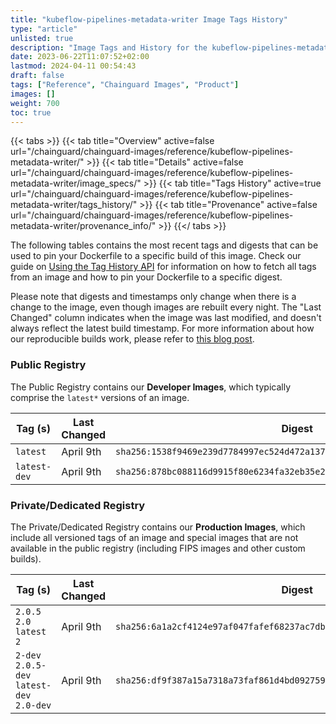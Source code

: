```yaml
---
title: "kubeflow-pipelines-metadata-writer Image Tags History"
type: "article"
unlisted: true
description: "Image Tags and History for the kubeflow-pipelines-metadata-writer Chainguard Image"
date: 2023-06-22T11:07:52+02:00
lastmod: 2024-04-11 00:54:43
draft: false
tags: ["Reference", "Chainguard Images", "Product"]
images: []
weight: 700
toc: true
---
```


{{< tabs >}}
{{< tab title="Overview" active=false url="/chainguard/chainguard-images/reference/kubeflow-pipelines-metadata-writer/" >}}
{{< tab title="Details" active=false url="/chainguard/chainguard-images/reference/kubeflow-pipelines-metadata-writer/image_specs/" >}}
{{< tab title="Tags History" active=true url="/chainguard/chainguard-images/reference/kubeflow-pipelines-metadata-writer/tags_history/" >}}
{{< tab title="Provenance" active=false url="/chainguard/chainguard-images/reference/kubeflow-pipelines-metadata-writer/provenance_info/" >}}
{{</ tabs >}}

The following tables contains the most recent tags and digests that can be used to pin your Dockerfile to a specific build of this image. Check our guide on [Using the Tag History API](/chainguard/chainguard-images/using-the-tag-history-api/) for information on how to fetch all tags from an image and how to pin your Dockerfile to a specific digest.

Please note that digests and timestamps only change when there is a change to the image, even though images are rebuilt every night. The "Last Changed" column indicates when the image was last modified, and doesn't always reflect the latest build timestamp. For more information about how our reproducible builds work, please refer to [this blog post](https://www.chainguard.dev/unchained/reproducing-chainguards-reproducible-image-builds).

### Public Registry
The Public Registry contains our **Developer Images**, which typically comprise the `latest*` versions of an image.

| Tag (s)       | Last Changed | Digest                                                                    |
|---------------|--------------|---------------------------------------------------------------------------|
|  `latest`     | April 9th    | `sha256:1538f9469e239d7784997ec524d472a13787e533607e9f3cd5881cb608dff3d0` |
|  `latest-dev` | April 9th    | `sha256:878bc088116d9915f80e6234fa32eb35e27d0e61aba693fabf7087a07ccc59f2` |


### Private/Dedicated Registry
The Private/Dedicated Registry contains our **Production Images**, which include all versioned tags of an image and special images that are not available in the public registry (including FIPS images and other custom builds).

| Tag (s)                                     | Last Changed | Digest                                                                    |
|---------------------------------------------|--------------|---------------------------------------------------------------------------|
|  `2.0.5` `2.0` `latest` `2`                 | April 9th    | `sha256:6a1a2cf4124e97af047fafef68237ac7dbd46bd925199e8b459275d72cec92ba` |
|  `2-dev` `2.0.5-dev` `latest-dev` `2.0-dev` | April 9th    | `sha256:df9f387a15a7318a73faf861d4bd092759278b7c12569de87c07212b05f018a9` |

